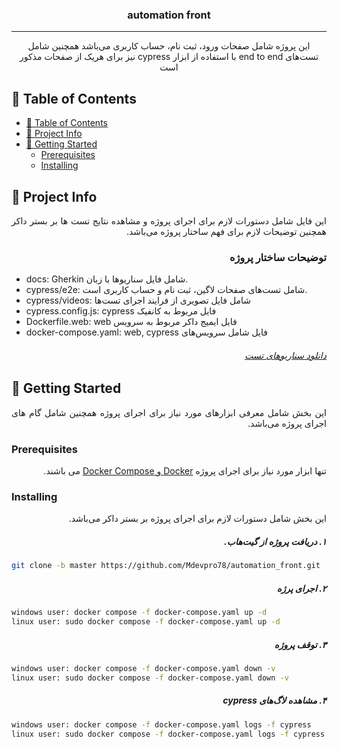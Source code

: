 
<h3 align="center">automation front</h3>

---

<p align="center" dir="auto" align="right"> 
    این پروژه شامل صفحات ورود، ثبت نام، حساب کاربری می‌باشد همچنین شامل تست‌های end to end با استفاده از ابزار cypress نیز برای هریک از صفحات مذکور است
    <br>

</p>

## 📝 Table of Contents

- [📝 Table of Contents](#-table-of-contents)
- [🧐 Project Info](#-project-info)
- [🏁 Getting Started](#-getting-started)
  - [Prerequisites](#prerequisites)
  - [Installing](#installing)

## 🧐 Project Info

<div dir="auto" align="justify"> 
    این فایل شامل دستورات لازم برای اجرای پروژه و مشاهده نتایج تست ها بر بستر داکر همچنین توضیحات لازم برای فهم ساختار پروژه می‌باشد.
    <br> 
</div>

<h3 dir="auto" align="justify"> توضیحات ساختار پروژه </h3>
<div dir="auto" align="justify">

- docs: Gherkin شامل فایل سناریو‌ها با زبان.
- cypress/e2e:  شامل تست‌های صفحات لاگین، ثبت نام و حساب کاربری است.
- cypress/videos: شامل فایل تصویری از فرایند اجرای تست‌ها
- cypress.config.js: cypress فایل مربوط به کانفیک
- Dockerfile.web: web فایل ایمیج داکر مربوط به سرویس
- docker-compose.yaml: web, cypress فایل شامل سرویس‌های
</div>

<h6 dir="rtl" align="right"> 
<a href="https://github.com/Mdevpro78/automation_front/blob/master/docs/gherkin_scenarios.pdf" dir="rtl" align="right">   دانلود سناریو‌های تست </a>
</h6>

## 🏁 Getting Started

<div dir="auto" align="justify"> 
این بخش شامل معرفی ابزار‌های مورد نیاز برای اجرای پروژه همچنین شامل گام های اجرای پروژه می‌باشد.
    <br> 
</div>

### Prerequisites

<div dir="auto" align="justify"> 
تنها ابزار مورد نیاز برای اجرای پروژه <a href="https://docs.docker.com/engine/install/">Docker و Docker Compose</a> می باشند.
    <br> 
</div>

### Installing

<div dir="auto" align="justify"> 
این بخش شامل دستورات لازم برای اجرای پروژه بر بستر داکر می‌باشد. 
</div>

<h5 dir="auto" align="justify">۱. دریافت پروژه از گیت‌هاب. </h5>

```sh
git clone -b master https://github.com/Mdevpro78/automation_front.git  && cd automation_front

```

<h5 dir="auto" align="justify">۲. اجرای پرژه </h5>

```sh
windows user: docker compose -f docker-compose.yaml up -d 
linux user: sudo docker compose -f docker-compose.yaml up -d 
```

<h5 dir="auto" align="justify">۳. توقف پروژه </h5>

```sh
windows user: docker compose -f docker-compose.yaml down -v
linux user: sudo docker compose -f docker-compose.yaml down -v
```

<h5 dir="auto" align="justify">۴. مشاهده لاگ‌های cypress</h5>

```sh
windows user: docker compose -f docker-compose.yaml logs -f cypress
linux user: sudo docker compose -f docker-compose.yaml logs -f cypress
```
